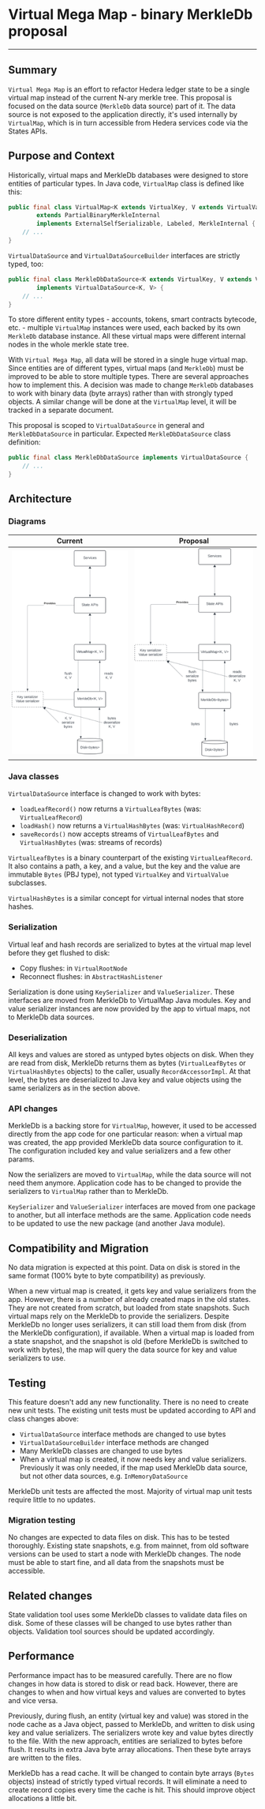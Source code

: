 # Virtual Mega Map - binary MerkleDb proposal

---

## Summary

`Virtual Mega Map` is an effort to refactor Hedera ledger state to be a single virtual map instead of
the current N-ary merkle tree. This proposal is focused on the data source (`MerkleDb` data source)
part of it. The data source is not exposed to the application directly, it's used internally by
`VirtualMap`, which is in turn accessible from Hedera services code via the States APIs.

## Purpose and Context

Historically, virtual maps and MerkleDb databases were designed to store entities of particular
types. In Java code, `VirtualMap` class is defined like this:

```java
public final class VirtualMap<K extends VirtualKey, V extends VirtualValue>
        extends PartialBinaryMerkleInternal
        implements ExternalSelfSerializable, Labeled, MerkleInternal {
    // ...
}
```

`VirtualDataSource` and `VirtualDataSourceBuilder` interfaces are strictly typed, too:

```java
public final class MerkleDbDataSource<K extends VirtualKey, V extends VirtualValue>
        implements VirtualDataSource<K, V> {
    // ...
}
```

To store different entity types - accounts, tokens, smart contracts bytecode, etc. - multiple
`VirtualMap` instances were used, each backed by its own `MerkleDb` database instance. All these
virtual maps were different internal nodes in the whole merkle state tree.

With `Virtual Mega Map`, all data will be stored in a single huge virtual map. Since entities are of
different types, virtual maps (and `MerkleDb`) must be improved to be able to store multiple types.
There are several approaches how to implement this. A decision was made to change `MerkleDb`
databases to work with binary data (byte arrays) rather than with strongly typed objects. A similar
change will be done at the `VirtualMap` level, it will be tracked in a separate document.

This proposal is scoped to `VirtualDataSource` in general and `MerkleDbDataSource` in particular.
Expected `MerkleDbDataSource` class definition:

```java
public final class MerkleDbDataSource implements VirtualDataSource {
    // ...
}
```

## Architecture

### Diagrams

|              Current              |                Proposal                |
|-----------------------------------|----------------------------------------|
| ![Current](architecture-0.53.svg) | ![Proposal](architecture-proposal.svg) |

### Java classes

`VirtualDataSource` interface is changed to work with bytes:

* `loadLeafRecord()` now returns a `VirtualLeafBytes` (was: `VirtualLeafRecord`)
* `loadHash()` now returns a `VirtualHashBytes` (was: `VirtualHashRecord`)
* `saveRecords()` now accepts streams of `VirtualLeafBytes` and `VirtualHashBytes` (was: streams of
  records)

`VirtualLeafBytes` is a binary counterpart of the existing `VirtualLeafRecord`. It also contains a
path, a key, and a value, but the key and the value are immutable `Bytes` (PBJ type), not typed
`VirtualKey` and `VirtualValue` subclasses.

`VirtualHashBytes` is a similar concept for virtual internal nodes that store hashes.

### Serialization

Virtual leaf and hash records are serialized to bytes at the virtual map level before they get
flushed to disk:

* Copy flushes: in `VirtualRootNode`
* Reconnect flushes: in `AbstractHashListener`

Serialization is done using `KeySerializer` and `ValueSerializer`. These interfaces are moved from
MerkleDb to VirtualMap Java modules. Key and value serializer instances are now provided by the app
to virtual maps, not to MerkleDb data sources.

### Deserialization

All keys and values are stored as untyped bytes objects on disk. When they are read from disk,
MerkleDb returns them as bytes (`VirtualLeafBytes` or `VirtualHashBytes` objects) to the caller,
usually `RecordAccessorImpl`. At that level, the bytes are deserialized to Java key and value
objects using the same serializers as in the section above.

### API changes

MerkleDb is a backing store for `VirtualMap`, however, it used to be accessed directly from the app
code for one particular reason: when a virtual map was created, the app provided MerkleDb data source
configuration to it. The configuration included key and value serializers and a few other params.

Now the serializers are moved to `VirtualMap`, while the data source will not need them anymore.
Application code has to be changed to provide the serializers to `VirtualMap` rather than to MerkleDb.

`KeySerializer` and `ValueSerializer` interfaces are moved from one package to another, but all
interface methods are the same. Application code needs to be updated to use the new package (and
another Java module).

## Compatibility and Migration

No data migration is expected at this point. Data on disk is stored in the same format (100% byte to
byte compatibility) as previously.

When a new virtual map is created, it gets key and value serializers from the app. However, there
is a number of already created maps in the old states. They are not created from scratch, but loaded
from state snapshots. Such virtual maps rely on the MerkleDb to provide the serializers. Despite
MerkleDb no longer uses serializers, it can still load them from disk (from the MerkleDb configuration),
if available. When a virtual map is loaded from a state snapshot, and the snapshot is old (before
MerkleDb is switched to work with bytes), the map will query the data source for key and value serializers
to use.

## Testing

This feature doesn't add any new functionality. There is no need to create new unit tests. The
existing unit tests must be updated according to API and class changes above:

* `VirtualDataSource` interface methods are changed to use bytes
* `VirtualDataSourceBuilder` interface methods are changed
* Many MerkleDb classes are changed to use bytes
* When a virtual map is created, it now needs key and value serializers. Previously it was only
  needed, if the map used MerkleDb data source, but not other data sources, e.g.
  `InMemoryDataSource`

MerkleDb unit tests are affected the most. Majority of virtual map unit tests require little to
no updates.

### Migration testing

No changes are expected to data files on disk. This has to be tested thoroughly. Existing state
snapshots, e.g. from mainnet, from old software versions can be used to start a node with
MerkleDb changes. The node must be able to start fine, and all data from the snapshots must be
accessible.

## Related changes

State validation tool uses some MerkleDb classes to validate data files on disk. Some of these
classes will be changed to use bytes rather than objects. Validation tool sources should be
updated accordingly.

## Performance

Performance impact has to be measured carefully. There are no flow changes in how data is stored
to disk or read back. However, there are changes to when and how virtual keys and values are
converted to bytes and vice versa.

Previously, during flush, an entity (virtual key and value) was stored in the node cache as a
Java object, passed to MerkleDb, and written to disk using key and value serializers. The
serializers wrote key and value bytes directly to the file. With the new approach, entities
are serialized to bytes before flush. It results in extra Java byte array allocations. Then
these byte arrays are written to the files.

MerkleDb has a read cache. It will be changed to contain byte arrays (`Bytes` objects) instead
of strictly typed virtual records. It will eliminate a need to create record copies every time
the cache is hit. This should improve object allocations a little bit.
